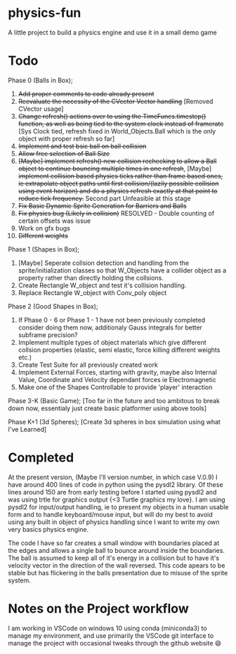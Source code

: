 # physics-fun
A little project to build a physics engine and use it in a small demo game

# Todo
Phase 0 (Balls in Box);
1. ~~Add proper comments to code already present~~
2. ~~Reevaluate the necessity of the CVector Vector handling~~ [Removed CVector usage]
3. ~~Change refresh() actions over to using the TimeFuncs.timestep() function, as well as being tied to the system clock instead of framerate~~ [Sys Clock tied, refresh fixed in World_Objects.Ball which is the only object with proper refresh so far]
4. ~~Implement and test bsic ball on ball collision~~
5. ~~Allow free selection of Ball Size~~
6. ~~[Maybe] implement refresh() new collision rechecking to allow a Ball object to continue bouncing multiple times in one refresh~~, [Maybe] ~~implement collision based physics ticks rather than frame based ones, ie extrapolate object paths until first collision/(lazily possible collision using event horizon) and do a physics refresh exactly at that point to reduce tick frequency.~~ Second part Unfeasible at this stage
7. ~~Fix Basic Dynamic Sprite Generation for Barriers and Balls~~
8. ~~Fix physics bug (Likely in collision)~~        RESOLVED - Double counting of certain offsets was issue
9. Work on gfx bugs
10. ~~Different weights~~

Phase 1 (Shapes in Box);
1. [Maybe] Seperate collsion detection and handling from the sprite/initialization classes so that W_Objects have a collider object as a property rather than directly holding the collsions.
2. Create Rectangle W_object and test it's collision handling.
3. Replace Rectangle W_object with Conv_poly object

Phase 2 (Good Shapes in Box);
1. If Phase 0 - 6 or Phase 1 - 1 have not been previously completed consider doing them now, additionaly Gauss integrals for better subframe precision?
2. Implement multiple types of object materials which give different collsion properties (elastic, semi elastic, force killing different weights etc.)
3. Create Test Suite for all previously created work
4. Implement External Forces, starting with gravity, maybe also Internal Value, Coordinate and Velocity dependant forces ie Electromagnetic
5. Make one of the Shapes Controllable to provide 'player' interaction

Phase 3-K (Basic Game);
[Too far in the future and too ambitous to break down now, essentialy just create basic platformer using above tools]

Phase K+1 (3d Spheres);
[Create 3d spheres in box simulation using what I've Learned]

# Completed
At the present version, (Maybe I'll version number, in which case V.0.9) I have around 400 lines of code in python using the pysdl2 library. Of these lines around 150 are from early testing before I started using pysdl2 and was using trtle for graphics output {<3 Turtle graphics my love}. I am using pysdl2 for input/output handling, ie to present my objects in a human usable form and to handle keyboard/mouse input, but will do my best to avoid using any built in object of physics handling since I want to write my own very basics physics engine. 

The code I have so far creates a small window with boundaries placed at the edges and allows a single ball to bounce around inside the boundaries. The ball is assumed to keep all of it's energy in a collision but to have it's velocity vector in the direction of the wall reversed. This code apears to be stable but has flickering in the balls presentation due to misuse of the sprite system.

# Notes on the Project workflow
I am working in VSCode on windows 10 using conda (miniconda3) to manage my environment, and use primarily the VSCode git interface to manage the project with occasional tweaks through the github website :smile: